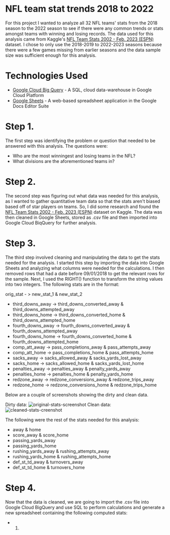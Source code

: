 # NFL team stat trends 2018 to 2022
For this project I wanted to analyze all 32 NFL teams' stats from the 2018 season to the 2022 season to see if there were any common trends or stats amongst teams with winning and losing records. The data used for this analysis came from Kaggle's [NFL Team Stats 2002 - Feb. 2023 (ESPN)](https://www.kaggle.com/datasets/cviaxmiwnptr/nfl-team-stats-20022019-espn) dataset. I chose to only use the 
2018-2019 to 2022-2023 seasons because there were a few games missing from earlier seasons and the data sample size was sufficient enough for this analysis.

# Technologies Used

- [Google Cloud Big Query](https://cloud.google.com/bigquery?hl=en) - A SQL, cloud data-warehouse in Google Cloud Platform
- [Google Sheets](https://www.google.com/sheets/about/) - A web-based spreadsheet application in the Google Docs Editor Suite


# Step 1.
The first step was identifying the problem or question that needed to be answered with this analysis. The questions were:
  - Who are the most winningest and losing teams in the NFL?
  - What divisions are the aforementioned teams in? 

# Step 2.
The second step was figuring out what data was needed for this analysis, as I wanted to gather quantitative team data so that the stats aren't biased based off of star players on teams. So, I did some research and found the [NFL Team Stats 2002 - Feb. 2023 (ESPN)](https://www.kaggle.com/datasets/cviaxmiwnptr/nfl-team-stats-20022019-espn) dataset on Kaggle.  The data was then cleaned in Google Sheets, stored as .csv file and then imported into Google Cloud BiqQuery for further analysis. 

# Step 3.
The third step involved cleaning and manipulating the data to get the stats needed for the analysis. I started this step by importing the data into Google Sheets and analyzing what columns were needed for the calculations. I then removed rows that had a date before 09/01/2018 to get the relevant rows for the sample. Next, I used the RIGHT() function to transform the string values into two integers. The following stats are in the format:
  
  orig_stat - > new_stat_1 & new_stat_2
  - third_downs_away -> third_downs_converted_away & third_downs_attempted_away
  - third_downs_home -> third_downs_converted_home & third_downs_attempted_home
  - fourth_downs_away -> fourth_downs_converted_away & fourth_downs_attempted_away
  - fourth_downs_home -> fourth_downs_converted_home & fourth_downs_attempted_home
  - comp_att_away -> pass_completions_away & pass_attempts_away
  - comp_att_home -> pass_completions_home & pass_attempts_home
  - sacks_away -> sacks_allowed_away & sacks_yards_lost_away
  - sacks_home -> sacks_allowed_home & sacks_yards_lost_home
  - penalties_away -> penalties_away & penalty_yards_away
  - penalties_home -> penalties_home & penalty_yards_home
  - redzone_away -> redzone_conversions_away & redzone_trips_away
  - redzone_home -> redzone_conversions_home & redzone_trips_home

Below are a couple of screenshots showing the dirty and clean data.

Dirty data:
![original-stats-screenshot ](https://github.com/ShaunJPartridge/Data-Analytics-Portfolio/assets/47838616/628744dd-b33d-437e-9e6b-b18b3466bbd6)
Clean data:
![cleaned-stats-creenshot](https://github.com/ShaunJPartridge/Data-Analytics-Portfolio/assets/47838616/0799ae65-8b5a-4439-a109-ac77eb309a8b)


The following were the rest of the stats needed for this analysis:
  - away & home
  - score_away & score_home
  - passing_yards_away
  - passing_yards_home
  - rushing_yards_away & rushing_attempts_away
  - rushing_yards_home & rushing_attempts_home
  - def_st_td_away & turnovers_away
  - def_st_td_home & turnovers_home


# Step 4.
Now that the data is cleaned, we are going to import the .csv file into Google Cloud BigQuery and use SQL to perform calculations and generate a new spreadsheet
containing the following computed stats:
  - 1.


